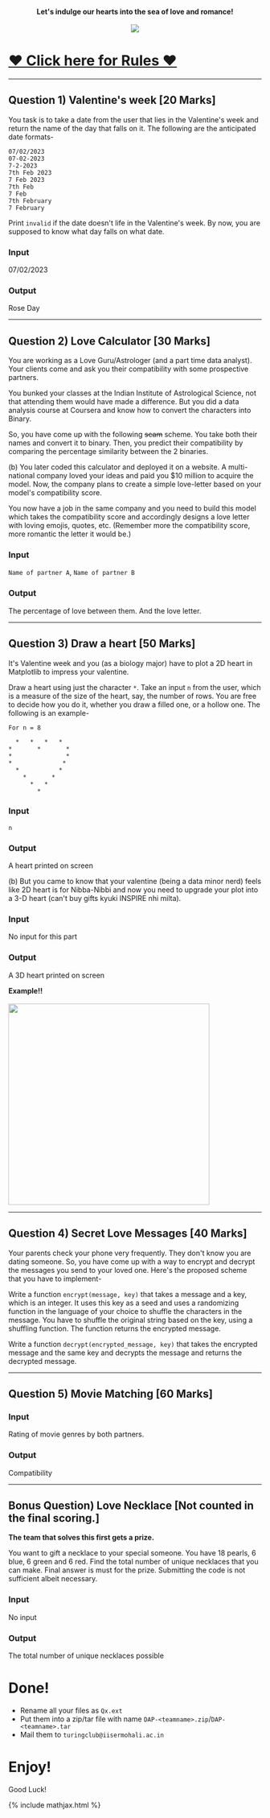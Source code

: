 <style>
  .poster {
    max-height: 100vh;
  }
</style>

<p align="center">
  <b>Let's indulge our hearts into the sea of love and romance!</b><br><br>
  <img src="poster.jpeg" class="poster"/>
</p>

# [♥ Click here for Rules ♥](./rules)

<hr color="black">

## Question 1) Valentine's week  [20 Marks]

You task is to take a date from the user that lies in the Valentine's week and return the name of the day that falls on it. The following are the anticipated date formats-

```
07/02/2023
07-02-2023
7-2-2023
7th Feb 2023
7 Feb 2023
7th Feb
7 Feb
7th February
7 February
```

Print `invalid` if the date doesn't life in the Valentine's week. By now, you are supposed to know what day falls on what date.

### Input

07/02/2023

### Output

Rose Day

<hr color="black">

## Question 2) Love Calculator [30 Marks]

You are working as a Love Guru/Astrologer (and a part time data analyst). Your clients come and ask you their compatibility with some prospective partners.

You bunked your classes at the Indian Institute of Astrological Science, not that attending them would have made a difference. But you did a data analysis course at Coursera and know how to convert the characters into Binary.

So, you have come up with the following ~~scam~~ scheme. You take both their names and convert it to binary. Then, you predict their compatibility by comparing the percentage similarity between the 2 binaries.


(b) You later coded this calculator and deployed it on a website. A multi-national company loved your ideas and paid you $10 million to acquire the model. Now, the company plans to create a simple love-letter based on your model's compatibility score.

You now have a job in the same company and you need to build this model which takes the compatibility score and accordingly designs a love letter with loving emojis, quotes, etc. (Remember more the compatibility score, more romantic the letter it would be.)

### Input

`Name of partner A`, `Name of partner B`

### Output

The percentage of love between them. And the love letter.

<hr color="black">

## Question 3) Draw a heart [50 Marks]
It's Valentine week and you (as a biology major) have to plot a 2D heart in Matplotlib to impress your valentine.

Draw a heart using just the character `*`. Take an input `n` from the user, which is a measure of the size of the heart, say, the number of rows. You are free to decide how you do it, whether you draw a filled one, or a hollow one. The following is an example-

```
For n = 8

  *   *   *   *   
*       *       * 
*               * 
*              * 
  *           *   
    *       *     
      *   *       
        *
```

### Input

`n`

### Output

A heart printed on screen

(b) But you came to know that your valentine (being a data minor nerd) feels like 2D heart is for Nibba-Nibbi and now you need to upgrade your plot into a 3-D heart (can't buy gifts kyuki INSPIRE nhi milta).
### Input

No input for this part

### Output
A 3D heart printed on screen

<p>
  <b>Example!!</b><br><br>
  <img src="3D-heart.png" width="400" height="400">
</p>

<hr color="black">



## Question 4) Secret Love Messages [40 Marks]

Your parents check your phone very frequently. They don't know you are dating someone. So, you have come up with a way to encrypt and decrypt the messages you send to your loved one. Here's the proposed scheme that you have to implement-

Write a function `encrypt(message, key)` that takes a message and a key, which is an integer. It uses this key as a seed and uses a randomizing function in the language of your choice to shuffle the characters in the message. You have to shuffle the original string based on the key, using a shuffling function. The function returns the encrypted message.

Write a function `decrypt(encrypted_message, key)` that takes the encrypted message and the same key and decrypts the message and returns the decrypted message.


<hr color="black">

## Question 5) Movie Matching [60 Marks]



### Input

Rating of movie genres by both partners.

### Output

Compatibility

<hr color="black">

## Bonus Question) Love Necklace [Not counted in the final scoring.]

**The team that solves this first gets a prize.**

You want to gift a necklace to your special someone. You have 18 pearls, 6 blue, 6 green and 6 red. Find the total number of unique necklaces that you can make. Final answer is must for the prize. Submitting the code is not sufficient albeit necessary.

### Input

No input

### Output

The total number of unique necklaces possible


# Done!

- Rename all your files as `Qx.ext`
- Put them into a zip/tar file with name `DAP-<teamname>.zip`/`DAP-<teamname>.tar`
- Mail them to `turingclub@iisermohali.ac.in`

# Enjoy!

Good Luck!


{% include mathjax.html %}
